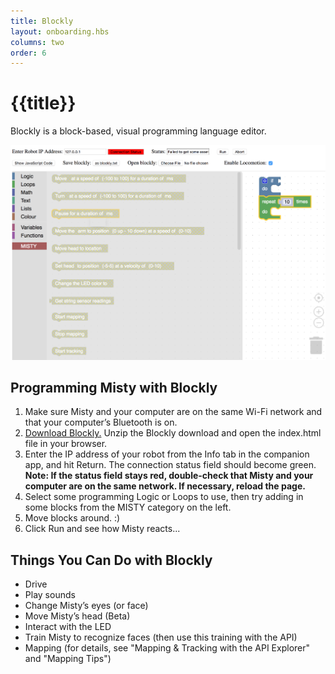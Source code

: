 ```yaml
---
title: Blockly
layout: onboarding.hbs
columns: two
order: 6
---
```


# {{title}}

Blockly is a block-based, visual programming language editor.

![Blockly](../../../assets/images/blockly.png)

## Programming Misty with Blockly 

1. Make sure Misty and your computer are on the same Wi-Fi network and that your computer’s Bluetooth is on.
2. [Download Blockly.](https://s3.amazonaws.com/docs.mistyrobotics.io/assets/files/Blockly.zip) Unzip the Blockly download and open the index.html file in your browser.
3. Enter the IP address of your robot from the Info tab in the companion app, and hit Return. The connection status field should become green. **Note: If the status field stays red, double-check that Misty and your computer are on the same network. If necessary, reload the page.**
4. Select some programming Logic or Loops to use, then try adding in some blocks from the MISTY category on the left.
5. Move blocks around. :) 
6. Click Run and see how Misty reacts...

## Things You Can Do with Blockly

* Drive
* Play sounds
* Change Misty’s eyes (or face)
* Move Misty’s head (Beta)
* Interact with the LED
* Train Misty to recognize faces (then use this training with the API)
* Mapping (for details, see "Mapping & Tracking with the API Explorer" and "Mapping Tips")

